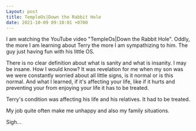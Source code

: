 ```yaml
---
Layout: post
title: TempleOs|Down the Rabbit Hole
date: 2021-10-09 09:10:01 +0700
---
```

I am watching the YouTube video "TempleOs|Down the Rabbit Hole". Oddly, the
more I am learning about Terry the more I am sympathizing to him. The
guy just having fun with his little OS.

There is no clear definition about what is sanity and what is
insanity. I may be insane. How I would know? It was revelation for me
when my son was we were constantly worried about all little signs, is
it normal or is this normal. And what I learned, if it's affecting your
life, like if it hurts and preventing your from enjoying your life
it has to be treated.

Terry's condition was affecting his life and his relatives. It had to
be treated.

My job quite often make me unhappy and also my family situations.

Sigh...
